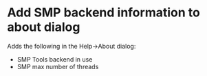 # Add SMP backend information to about dialog

Adds the following in the Help->About dialog:
- SMP Tools backend in use
- SMP max number of threads

